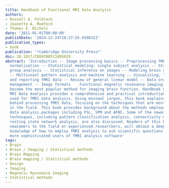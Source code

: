 ```yaml
---
title: Handbook of Functional MRI Data Analysis
authors:
- Russell A. Poldrack
- Jeanette A. Mumford
- Thomas E. Nichols
date: '2011-01-01T00:00:00'
publishDate: '2024-12-24T10:27:55.939632Z'
publication_types:
- book
publication: '*Cambridge University Press*'
doi: 10.1017/CBO9780511895029
abstract: 'Introduction -- Image processing basics -- Preprocessing fMRI data -- Spatial
  normalization -- Statistical modeling: single subject analysis -- Statistical modeling:
  group analysis -- Statistical inference on images -- Modeling brain connectivity
  -- Multivoxel pattern analysis and machine learning -- Visualizing, localizing,
  and reporting fMRI data -- Review of general linear model -- Data organization and
  management -- Image formats    Functional magnetic resonance imaging (fMRI) has
  become the most popular method for imaging brain function. Handbook of Functional
  MRI Data Analysis provides a comprehensive and practical introduction to the methods
  used for fMRI data analysis. Using minimal jargon, this book explains the concepts
  behind processing fMRI data, focusing on the techniques that are most commonly used
  in the field. This book provides background about the methods employed by common
  data analysis packages including FSL, SPM and AFNI. Some of the newest cutting-edge
  techniques, including pattern classification analysis, connectivity modeling and
  resting state network analysis, are also discussed. Readers of this book, whether
  newcomers to the field or experienced researchers, will obtain a deep and effective
  knowledge of how to employ fMRI analysis to ask scientific questions and become
  more sophisticated users of fMRI analysis software'
tags:
- Brain
- Brain / Imaging / Statistical methods
- Brain Mapping
- Brain mapping / Statistical methods
- Design
- Imaging
- Magnetic Resonance Imaging
- Statistical methods
---
```

